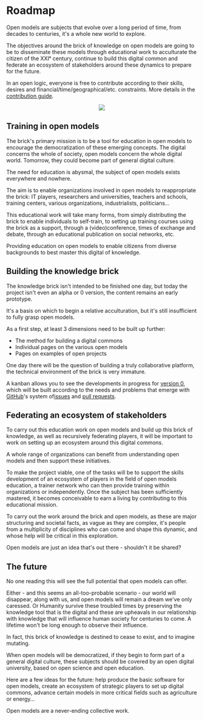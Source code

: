 # Roadmap

Open models are subjects that evolve over a long period of time, from decades to centuries, it's a whole new world to explore.

The objectives around the brick of knowledge on open models are going to be to disseminate these models through educational work to acculturate the citizen of the XXIᵉ century, continue to build this digital common and federate an ecosystem of stakeholders around these dynamics to prepare for the future.

In an open logic, everyone is free to contribute according to their skills, desires and financial/time/geographical/etc. constraints. More details in the [contribution guide](guide-contribution.md).

<p align="center" width="100%">
    <img src="https://raw.githubusercontent.com/Open-Models/Brique/main/images/roadmap.jpg">
</p>

## Training in open models

The brick's primary mission is to be a tool for education in open models to encourage the democratization of these emerging concepts. The digital concerns the whole of society, open models concern the whole digital world. Tomorrow, they could become part of general digital culture.

The need for education is abysmal, the subject of open models exists everywhere and nowhere.

The aim is to enable organizations involved in open models to reappropriate the brick: IT players, researchers and universities, teachers and schools, training centers, various organizations, industrialists, politicians...

This educational work will take many forms, from simply distributing the brick to enable individuals to self-train, to setting up training courses using the brick as a support, through a (video)conference, times of exchange and debate, through an educational publication on social networks, etc.

Providing education on open models to enable citizens from diverse backgrounds to best master this digital of knowledge.

## Building the knowledge brick

The knowledge brick isn't intended to be finished one day, but today the project isn't even an alpha or 0 version, the content remains an early prototype.

It's a basis on which to begin a relative acculturation, but it's still insufficient to fully grasp open models.

As a first step, at least 3 dimensions need to be built up further:

* The method for building a digital commons
* Individual pages on the various open models
* Pages on examples of open projects

One day there will be the question of building a truly collaborative platform, the technical environment of the brick is very immature.

A kanban allows you to see the developments in progress for [version 0](https://github.com/Open-Models/Brique/projects/1), which will be built according to the needs and problems that emerge with [GitHub](https://github.com/Open-Models/Brique)'s system of[issues](https://github.com/Open-Models/Brique/issues) and [pull requests](https://github.com/Open-Models/Brique/pulls).

## Federating an ecosystem of stakeholders

To carry out this education work on open models and build up this brick of knowledge, as well as recursively federating players, it will be important to work on setting up an ecosystem around this digital commons.

A whole range of organizations can benefit from understanding open models and then support these initiatives.

To make the project viable, one of the tasks will be to support the skills development of an ecosystem of players in the field of open models education, a trainer network who can then provide training within organizations or independently. Once the subject has been sufficiently mastered, it becomes conceivable to earn a living by contributing to this educational mission.

To carry out the work around the brick and open models, as these are major structuring and societal facts, as vague as they are complex, it's people from a multiplicity of disciplines who can come and shape this dynamic, and whose help will be critical in this exploration.

Open models are just an idea that's out there - shouldn't it be shared?

## The future

No one reading this will see the full potential that open models can offer.

Either - and this seems an all-too-probable scenario - our world will disappear, along with us, and open models will remain a dream we've only caressed. Or Humanity survive these troubled times by preserving the knowledge tool that is the digital and these are upheavals in our relationship with knowledge that will influence human society for centuries to come. A lifetime won't be long enough to observe their influence.

In fact, this brick of knowledge is destined to cease to exist, and to imagine mutating.

When open models will be democratized, if they begin to form part of a general digital culture, these subjects should be covered by an open digital university, based on open science and open education.

Here are a few ideas for the future: help produce the basic software for open models, create an ecosystem of strategic players to set up digital commons, advance certain models in more critical fields such as agriculture or energy...

Open models are a never-ending collective work.
